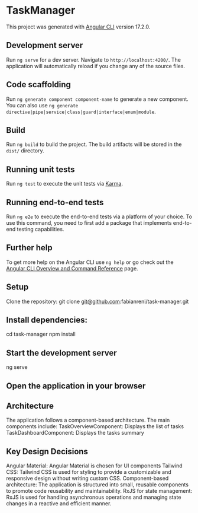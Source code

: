 # TaskManager

This project was generated with [Angular CLI](https://github.com/angular/angular-cli) version 17.2.0.

## Development server

Run `ng serve` for a dev server. Navigate to `http://localhost:4200/`. The application will automatically reload if you change any of the source files.

## Code scaffolding

Run `ng generate component component-name` to generate a new component. You can also use `ng generate directive|pipe|service|class|guard|interface|enum|module`.

## Build

Run `ng build` to build the project. The build artifacts will be stored in the `dist/` directory.

## Running unit tests

Run `ng test` to execute the unit tests via [Karma](https://karma-runner.github.io).

## Running end-to-end tests

Run `ng e2e` to execute the end-to-end tests via a platform of your choice. To use this command, you need to first add a package that implements end-to-end testing capabilities.

## Further help

To get more help on the Angular CLI use `ng help` or go check out the [Angular CLI Overview and Command Reference](https://angular.io/cli) page.

## Setup

Clone the repository: git clone git@github.com:fabianreni/task-manager.git

## Install dependencies:

cd task-manager
npm install

## Start the development server

ng serve

## Open the application in your browser

## Architecture
The application follows a component-based architecture. The main components include:
TaskOverviewComponent: Displays the list of tasks
TaskDashboardComponent: Displays the tasks summary

## Key Design Decisions
Angular Material: Angular Material is chosen for UI components
Tailwind CSS: Tailwind CSS is used for styling to provide a customizable and responsive design without writing custom CSS.
Component-based architecture: The application is structured into small, reusable components to promote code reusability and maintainability.
RxJS for state management: RxJS is used for handling asynchronous operations and managing state changes in a reactive and efficient manner.
